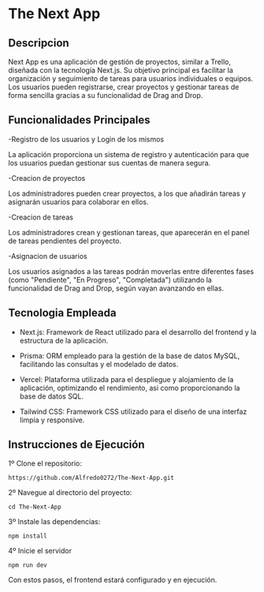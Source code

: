 # The Next App

## Descripcion

Next App es una aplicación de gestión de proyectos, similar a Trello, diseñada con la tecnología Next.js. Su objetivo principal es facilitar la organización y seguimiento de tareas para usuarios individuales o equipos. Los usuarios pueden registrarse, crear proyectos y gestionar tareas de forma sencilla gracias a su funcionalidad de Drag and Drop.

## Funcionalidades Principales

-Registro de los usuarios y Login de los mismos

La aplicación proporciona un sistema de registro y autenticación para que los usuarios puedan gestionar sus cuentas de manera segura.

-Creacion de proyectos 

Los administradores pueden crear proyectos, a los que añadirán tareas y asignarán usuarios para colaborar en ellos.

-Creacion de tareas

Los administradores crean y gestionan tareas, que aparecerán en el panel de tareas pendientes del proyecto.

-Asignacion de usuarios

Los usuarios asignados a las tareas podrán moverlas entre diferentes fases (como "Pendiente", "En Progreso", "Completada") utilizando la funcionalidad de Drag and Drop, según vayan avanzando en ellas.

## Tecnologia Empleada

- Next.js: Framework de React utilizado para el desarrollo del frontend y la estructura de la aplicación.
  
- Prisma: ORM empleado para la gestión de la base de datos MySQL, facilitando las consultas y el modelado de datos.
  
- Vercel: Plataforma utilizada para el despliegue y alojamiento de la aplicación, optimizando el rendimiento, asi como proporcionando la base de datos SQL.

- Tailwind CSS: Framework CSS utilizado para el diseño de una interfaz limpia y responsive.

## Instrucciones de Ejecución


1º Clone el repositorio:

`https://github.com/Alfredo0272/The-Next-App.git`

2º Navegue al directorio del proyecto:

`cd The-Next-App`

3º Instale las dependencias:

`npm install`

4º Inicie el servidor

`npm run dev`

Con estos pasos, el frontend estará configurado y en ejecución.
